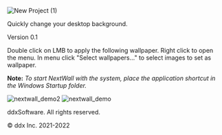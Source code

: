 ![New Project (1)](https://user-images.githubusercontent.com/70449559/138444049-258f4ac9-ebc4-49ad-9518-b95165cb3848.png)

Quickly change your desktop background.
<p>Version 0.1</p>

Double click on LMB to apply the following wallpaper.
Right click to open the menu.
In menu click "Select wallpapers..." to select images to set as wallpaper. 

**Note:** <i>To start NextWall with the system, place the application shortcut in the Windows Startup folder.</i>

![nextwall_demo2](https://user-images.githubusercontent.com/70449559/138294581-7d376193-b15a-42d9-b1b7-67dd209a79b4.png)
![nextwall_demo](https://user-images.githubusercontent.com/70449559/138294573-7a7de70b-dd6b-4934-ba66-86bb423ba102.png)

ddxSoftware. All rights reserved.
<p>© ddx Inc. 2021-2022</p>
